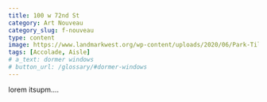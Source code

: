 ```yaml
---
title: 100 w 72nd St
category: Art Nouveau
category_slug: f-nouveau
type: content
image: https://www.landmarkwest.org/wp-content/uploads/2020/06/Park-Tilford_100W72_Current-building_Swatch.jpg
tags: [Accolade, Aisle]
# a_text: dormer windows
# button_url: /glossary/#dormer-windows
---
```


lorem itsupm....
